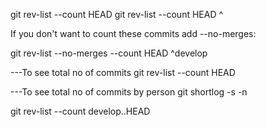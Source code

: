 git rev-list --count HEAD
git rev-list --count HEAD ^<branch-name>
  
If you don't want to count these commits add --no-merges:

git rev-list --no-merges --count HEAD ^develop


---To see total no of commits
git rev-list --count HEAD


---To see total no of commits by person
git shortlog -s -n

git rev-list --count develop..HEAD
